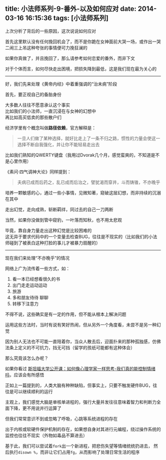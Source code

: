title: 小法师系列-9-番外-以及如何应对
date: 2014-03-16 16:15:36
tags: [小法师系列]
---


上次分析了背后的一些原因，这次说说如何应对  

首先这里默认没有任何挽回机会了，而不是你跪在女神面前大哭一场，或作出一哭二闹三上吊这种夸张的事情便可力挽狂澜的

如果你真做了，并且挽回了，那么请参考如何恋爱的番外，而非下文

对于个体而言，如何尽快走出困境，把损失降到最低，这是我们现在最为关心的

---

好，我们先来处理《黄帝内经》中着重强调的“治未病”阶段

首先，要正视自己的备胎身份   

大多数人往往不愿意承认这个事实    
比如我们的小法师，一直沉浸在与女神的幻想中  
再比如高买低卖的那些散户们  


经济学里有个概念叫做**路径依赖**，官方解释是：
>一旦人们做了某种选择，就好比走上了一条不归之路，惯性的力量会使这一选择不断自我强化，并让你不能轻易走出去  

比如我们熟知的QWERTY键盘（我用过Dvorak几个月，感觉蛮爽的，不知道是不是心里作用）

《素问·四气调神大论》同样提到：
>夫病已成而后药之，乱已成而后治之，譬犹渴而穿井，斗而铸锥，不亦晚乎


培养一颗敏感的心，通过一些小事情，见微知著，窥破这层幻想，而非持续的沉溺在其中

走出幻觉，走向成熟，斩断羁绊，同过去的自己一刀两断

当然，如果你没做到管中窥豹，一叶落而知秋，也不用太悲观

毕竟，靠自身力量走出这种幻觉是比较困难的  
这无异于要求代码中的一个变量去检查BUG，往往是不现实的（比如我们的小法师碰到了被表白这种打脸的事儿才被暴力扇醒的）

---

现在我们来处理“不亦晚乎”的情况

网络上广为流传着一些方式，如：

1. 看一本已经想看很久的书 
2. 出门走走运动运动 
3. 旅游 
4. 多和朋友待待 聊聊
5. 转移下注意力 

不得不说，这些确实是有一定的作用，但不能从根本上解决问题

运用这些方法时，当时有说有笑好热闹，但从另外一个角度看，未尝不是另一种幻觉

因为别人无法也不可能一直陪着你，当众人散去后，迎面扑来的那种孤独感，仿佛法条上定义的不可抗力，挡无可挡（留学的孩纸可能都有这种体会） 

那么究竟该怎么办呢？

如果你看过 [斯坦福大学公开课：如何像心理学家一样思考-我们真的能控制情绪吗](http://v.163.com/movie/2012/9/P/4/M8I5TK339_M8KTJOSP4.html)，应该会有所感悟

正如上一篇提到的，人类大脑有种种缺陷，但事实上，只要不触发硬件BUG，往往是可以继续顺利的运行

主观上，我们感觉大脑是单核单进程的，强行大量并发往往意味着智力和判断力全面下降，更不用说并行运算了  

但我们常常意识不到或忽略了呼吸，心跳等系统进程的存在  

出于内核或软硬件保护机制的存在，如果想自身对其进行元编程，绕过操作系统的监控也往往不现实（外物如毒品不算进去）  

基于此，我们可以尝试着`fork`出一个新进程，把悲伤失望等情绪统统扔进去， 然后执行`disown %`，而非让它们占用`fg`，从而影响了处理日常生活的程序